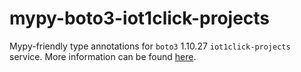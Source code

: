 # mypy-boto3-iot1click-projects

Mypy-friendly type annotations for `boto3` 1.10.27 `iot1click-projects` service.
More information can be found [here](https://github.com/vemel/mypy_boto3).
